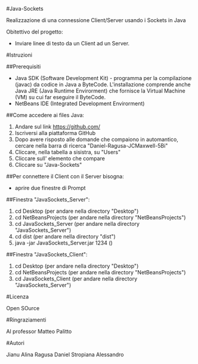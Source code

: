 #Java-Sockets

Realizzazione di una connessione Client/Server usando i Sockets in Java

Obitettivo del progetto:
  - Inviare linee di testo da un Client ad un Server.


#Istruzioni

##Prerequisiti

  - Java SDK (Software Development Kit) - programma per la compilazione (javac) da codice in Java a ByteCode. L'installazione comprende anche Java JRE (Java Runtime Envirorment) che fornisce la Virtual Machine (VM) su cui far eseguire il ByteCode.
 - NetBeans IDE (Integrated Development Envirorment)



##Come accedere ai files Java:

  1. Andare sul link https://github.com/
  2. Iscriversi alla piattaforma GitHub
  4. Dopo avere risposto alle domande che compaiono in automantico, cercare nella barra di ricerca "Daniel-Ragusa-JCMaxwell-5Bi"
  5. Cliccare, nella tabella a sisistra, su "Users"
  6. Cliccare sull' elemento che compare
  7. Cliccare su "Java-Sockets"
  
  
  
 ##Per connettere il Client con il Server bisogna:
 
  - aprire due finestre di Prompt
  
  
 ##Finestra "JavaSockets_Server":
 
  1. cd Desktop (per andare nella directory "Desktop")
  2. cd NetBeansProjects (per andare nella directory "NetBeansProjects")
  3. cd JavaSockets_Server (per andare nella directory "JavaSockets_Server")
  4. cd dist (per andare nella directory "dist")
  5. java -jar JavaSockets_Server.jar 1234 ()


##Finestra "JavaSockets_Client":

  1. cd Desktop (per andare nella directory "Desktop")
  2. cd NetBeansProjects (per andare nella directory "NetBeansProjects")
  3. cd JavaSockets_Client (per andare nella directory "JavaSockets_Server")
  
  
#Licenza

Open SOurce


#Ringraziamenti

Al professor Matteo Palitto


#Autori

Jianu Alina
Ragusa Daniel
Stropiana Alessandro
